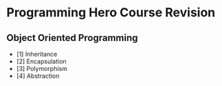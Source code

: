 # Programming Hero Course Revision

## Object Oriented Programming

- [1] Inheritance
- [2] Encapsulation
- [3] Polymorphism
- [4] Abstraction
